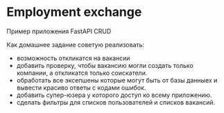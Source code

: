 # Employment exchange

Пример приложения FastAPI CRUD


Как домашнее задание советую реализовать:
- возможность откликатся на вакансии
- добавить проверку, чтобы вакансию могли создать только компании, а откликатся только соискатели. 
- oбработать все эксепшены которые могут быть от базы данныех и вывести красиво ответы с кодами ошибок.
- добавить супер-юзера у которого доступ ко всему приложению.
- сделать фильтры для списков пользователей и списков вакансий. 